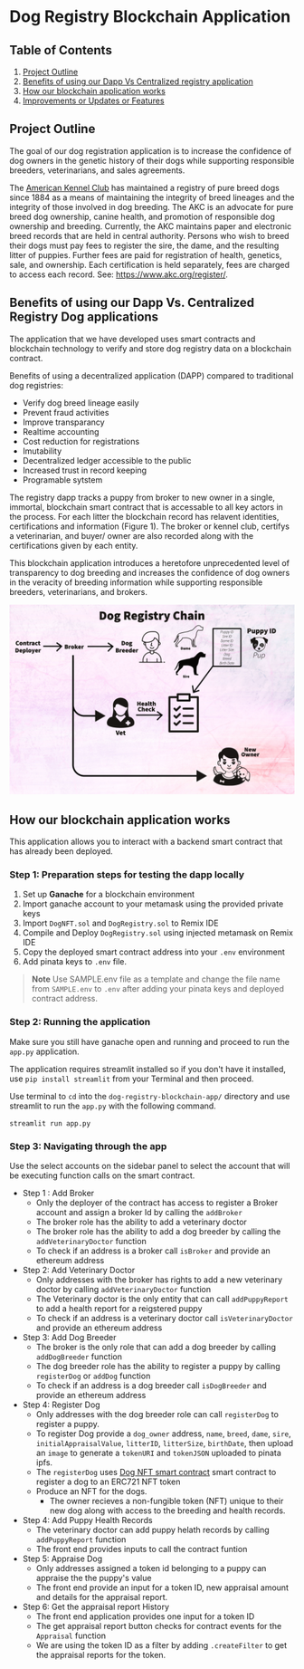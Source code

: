 # Dog Registry Blockchain Application

## Table of Contents
1. [Project Outline](#project-outline)
2. [Benefits of using our Dapp Vs Centralized registry application](#benefits-of-using-our-dapp-vs-centralized-registry-dog-applications)
3. [How our blockchain application works](#how-our-blockchain-application-works)
4. [Improvements or Updates or Features](#improvements-or-updates-or-features)

## Project Outline
The goal of our dog registration application is to increase the confidence of dog owners in the genetic history of their dogs while supporting responsible breeders, veterinarians, and sales agreements.

 The [American Kennel Club](https://www.akc.org/) has maintained a registry of pure breed dogs since 1884 as a means of maintaining the integrity of breed lineages and the integrity of those involved in dog breeding. The AKC is an advocate for pure breed dog ownership, canine health, and promotion of responsible dog ownership and breeding. Currently, the AKC maintains paper and electronic breed records that are held in central authority. Persons who wish to breed their dogs must pay fees to register the sire, the dame, and the resulting litter of puppies. Further fees are paid for registration of health, genetics, sale, and ownership. Each certification is held separately, fees are charged to access each record. See: https://www.akc.org/register/.
 
## Benefits of using our Dapp Vs. Centralized Registry Dog applications

The application that we have developed uses smart contracts and blockchain technology to verify and store dog registry data on a blockchain contract. 

Benefits of using a decentralized application (DAPP) compared to traditional dog registries: 
- Verify dog breed lineage easily
- Prevent fraud activities
- Improve transparancy
- Realtime accounting
- Cost reduction for registrations
- Imutability
- Decentralized ledger accessible to the public
- Increased trust in record keeping
- Programable sytstem

The registry dapp tracks a puppy from broker to new owner in a single, immortal, blockchain smart contract that is accessable to all key actors in the process. For each litter the blockchain record has relavent identities, certifications and information (Figure 1). The broker or kennel club, certifys a veterinarian, and buyer/ owner are also recorded along with the certifications given by each entity. 

This blockchain application introduces a heretofore unprecedented level of transparency to dog breeding and increases the confidence of dog owners in the veracity of breeding information while supporting responsible breeders, veterinarians, and brokers.

![Diagram](DogRegistryChain.png)

## How our blockchain application works

This application allows you to interact with a backend smart contract that has already been deployed.

### Step 1: Preparation steps for testing the dapp locally

1. Set up **Ganache** for a blockchain environment
2. Import ganache account to your metamask using the provided private keys
3. Import `DogNFT.sol` and `DogRegistry.sol` to Remix IDE 
4. Compile and Deploy `DogRegistry.sol`  using injected metamask on Remix IDE
5. Copy the deployed smart contract address into your `.env` environment
6. Add pinata keys to `.env` file. 

> **Note**
Use SAMPLE.env file as a template and change the file name from `SAMPLE.env` to `.env` after adding your pinata keys and deployed contract address.

### Step 2: Running the application

Make sure you still have ganache open and running and proceed to run the `app.py` application. 

The application requires streamlit installed so if you don't have it installed, use `pip install streamlit` from your Terminal and then proceed.

Use terminal to `cd` into the `dog-registry-blockchain-app/` directory and use streamlit to run the `app.py` with the following command.

```
streamlit run app.py
```

### Step 3: Navigating through the app

Use the select accounts on the sidebar panel to select the account that will be executing function calls on the smart contract. 

- Step 1 : Add Broker
    - Only the deployer of the contract has access to register a Broker account and assign a broker Id by calling the `addBroker`
    - The broker role has the ability to add a veterinary doctor
    - The broker role has the ability to add a dog breeder by calling the `addVeterinaryDoctor` function
    - To check if an address is a broker call `isBroker` and provide an ethereum address
- Step 2: Add Veterinary Doctor
    - Only addresses with the broker has rights to add a new veterinary doctor by calling `addVeterinaryDoctor` function
    - The Veterinary doctor is the only entity that can call `addPuppyReport` to add a health report for a reigstered puppy
    - To check if an address is a veterinary doctor call `isVeterinaryDoctor` and provide an ethereum address
- Step 3: Add Dog Breeder
    - The broker is the only role that can add a dog breeder by calling `addDogBreeder` function
    - The dog breeder role has the ability to register a puppy by calling `registerDog` or `addDog` function
    - To check if an address is a dog breeder call `isDogBreeder` and provide an ethereum address
- Step 4: Register Dog
    - Only addresses with the dog breeder role can call `registerDog` to register a puppy. 
    - To register Dog provide a `dog_owner` address, `name`, `breed`, `dame`, `sire`, `initialAppraisalValue`, `litterID`, `litterSize`, `birthDate`, then upload an `image` to generate a `tokenURI` and `tokenJSON` uploaded to pinata ipfs. 
    - The `registerDog` uses [Dog NFT smart contract](./contracts/DogNFT.sol) smart contract to register a dog to an ERC721 NFT token
    - Produce an NFT for the dogs.
        - The owner recieves a non-fungible token (NFT) unique to their new dog along with access to the breeding and health records.
- Step 4: Add Puppy Health Records
    - The veterinary doctor can add puppy helath records by calling `addPuppyReport` function
    - The front end provides inputs to call the contract funtion
- Step 5: Appraise Dog
    - Only addresses assigned a token id belonging to a puppy can appraise the the puppy's value
    - The front end provide an input for a token ID, new appraisal amount and details for the appraisal report.
- Step 6: Get the appraisal report History
    - The front end application provides one input for a token ID
    - The get appraisal report button checks for contract events for the `Appraisal` function
    - We are using the token ID as a filter by adding `.createFilter` to get the appraisal reports for the token.